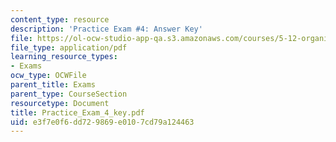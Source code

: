 ```yaml
---
content_type: resource
description: 'Practice Exam #4: Answer Key'
file: https://ol-ocw-studio-app-qa.s3.amazonaws.com/courses/5-12-organic-chemistry-i-spring-2003/e3f7e0f6dd729869e0107cd79a124463_Practice_Exam_4_key.pdf
file_type: application/pdf
learning_resource_types:
- Exams
ocw_type: OCWFile
parent_title: Exams
parent_type: CourseSection
resourcetype: Document
title: Practice_Exam_4_key.pdf
uid: e3f7e0f6-dd72-9869-e010-7cd79a124463
---
```

